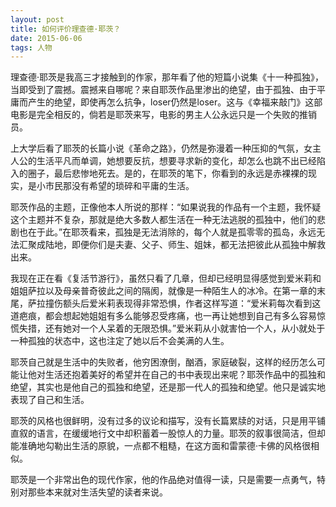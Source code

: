 ```yaml
---
layout: post
title: 如何评价理查德·耶茨？
date: 2015-06-06
tags: 人物
---
```

理查德·耶茨是我高三才接触到的作家，那年看了他的短篇小说集《十一种孤独》，当即受到了震撼。震撼来自哪呢？来自耶茨作品里渗出的绝望，由于孤独、由于平庸而产生的绝望，即使再怎么抗争，loser仍然是loser。这与《幸福来敲门》这部电影是完全相反的，倘若是耶茨来写，电影的男主人公永远只是一个失败的推销员。

上大学后看了耶茨的长篇小说《革命之路》，仍然是弥漫着一种压抑的气氛，女主人公的生活平凡而单调，她想要反抗，想要寻求新的变化，却怎么也跳不出已经陷入的圈子，最后悲惨地死去。是的，在耶茨的笔下，你看到的永远是赤裸裸的现实，是小市民那没有希望的琐碎和平庸的生活。

耶茨作品的主题，正像他本人所说的那样：“如果说我的作品有一个主题，我怀疑这个主题并不复杂，那就是绝大多数人都生活在一种无法逃脱的孤独中，他们的悲剧也在于此。”在耶茨看来，孤独是无法消除的，每个人就是孤零零的孤岛，永远无法汇聚成陆地，即便你们是夫妻、父子、师生、姐妹，都无法把彼此从孤独中解救出来。

我现在正在看《复活节游行》，虽然只看了几章，但却已经明显得感觉到爱米莉和姐姐萨拉以及母亲普奇彼此之间的隔阂，就像是一种陌生人的冰冷。在第一章的末尾，萨拉撞伤额头后爱米莉表现得非常恐惧，作者这样写道：“爱米莉每次看到这道疤痕，都会想起她姐姐有多么能够忍受疼痛，也一再让她想到自己有多么容易惊慌失措，还有她对一个人呆着的无限恐惧。”爱米莉从小就害怕一个人，从小就处于一种孤独的状态中，这也注定了她以后不会美满的人生。

耶茨自己就是生活中的失败者，他穷困潦倒，酗酒，家庭破裂，这样的经历怎么可能让他对生活还抱着美好的希望并在自己的书中表现出来呢？耶茨作品中的孤独和绝望，其实也是他自己的孤独和绝望，还是那一代人的孤独和绝望。他只是诚实地表现了自己和生活。

耶茨的风格也很鲜明，没有过多的议论和描写，没有长篇累牍的对话，只是用平铺直叙的语言，在缓缓地行文中却积蓄着一股惊人的力量。耶茨的叙事很简洁，但却能准确地勾勒出生活的原貌，一点都不粗糙，在这方面和雷蒙德·卡佛的风格很相似。

耶茨是一个非常出色的现代作家，他的作品绝对值得一读，只是需要一点勇气，特别对那些本来就对生活失望的读者来说。